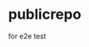 # publicrepo
for e2e test







































































































































































































































































































































































































































































































































































































































































































































































































































































































































































































































































































































































































































































































































































































































































































































































































































































































































































































































































































































































































































































































































































































































































































































































































































































































































































































































































































































































































































































































































































































































































































































































































































































































































































































































































































































































































































































































































































































































































































































































































































































































































































































































































































































































































